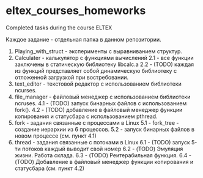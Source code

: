 # eltex_courses_homeworks
Completed tasks during the course ELTEX

Каждое задание - отдельная папка в данном репозитории. 

1. Playing_with_struct  - эксперименты с выравниванием структур.
2. Calculater - калькулятор с функциями вычислений
    2.1 - все функции заключены в статическую библиотеку libcalc.a
    2.2 - (TODO) каждая из функций представляет собой динамическую библиотеку с отложенной загрузкой при востребовании.
3. text_editor - текстовой редактор с использованием библиотеки ncurses. 
4. file_manager - файловый менеджер с использованием библиотеки ncruses.
    4.1 - (TODO) запуск бинарных файлов с использованием fork().
    4.2 - (TODO) добавление в файловый менеджер функции копирования и статусбара с использованием pthread.
5. fork - задания связанные с процессами в Linux
    5.1 - fork_tree - создание иерархии из 6 процессов.
    5.2 - запуск бинарных файлов в новом процессе (см. пункт 4.1)
6. thread - задания связанные с потоками в Linux
    6.1 - (TODO) запуск 5-ти потоков каждый выводит свой номер
    6.2 - (TODO) Эмуляция жизни. Работа склада.
    6.3 - (TODO) Реитерабильная функция.
    6.4 - (TODO) Добавление в файловый менеджер функции копирования и статусбара (см. пункт 4.2)

